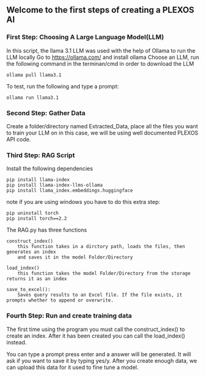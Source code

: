 ## Welcome to the first steps of creating a PLEXOS AI

### First Step: Choosing A Large Language Model(LLM)
In this script, the llama 3.1 LLM was used with the help of Ollama to run the LLM locally
Go to https://ollama.com/ and install ollama 
Choose an LLM, run the following command in the terminan/cmd in order to download the LLM
        
    ollama pull llama3.1
To test, run the following and type a prompt:
    
    ollama run llama3.1 
### Second Step: Gather Data
Create a folder/directory named Extracted_Data, place all the files you want to train your LLM on in this case, 
we will be using well documented PLEXOS API code.

### Third Step: RAG Script
Install the following dependencies 
        
    pip install llama-index
    pip install llama-index-llms-ollama
    pip install llama_index.embeddings.huggingface
note if you are using windows you have to do this extra step:
    
    pip uninstall torch
    pip install torch==2.2


The RAG.py has three functions 

    construct_index()
        this function takes in a dirctory path, loads the files, then generates an index
        and saves it in the model Folder/Directory
    
    load_index()
        this function takes the model Folder/Directory from the storage returns it as an index
    
    save_to_excel():
        Saves query results to an Excel file. If the file exists, it prompts whether to append or overwrite.
    
        
### Fourth Step: Run and create training data
The first time using the program you must call the construct_index() to create an index. After it has been created you can call the load_index() instead.

You can type a prompt press enter and a answer will be generated. It will ask if you want 
to save it by typing yes/y. After you create enough data,
we can upload this data for it used to fine tune a model.
